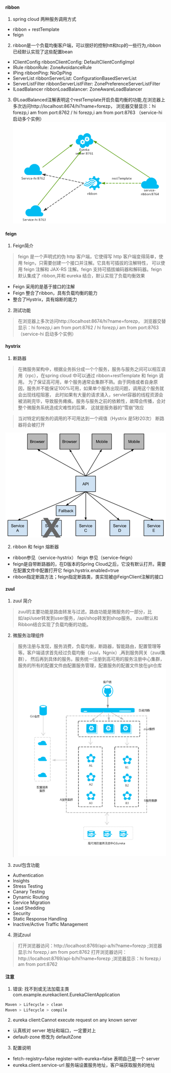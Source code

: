 #### ribbon 
1. spring cloud 两种服务调用方式
- ribbon + restTemplate
- feign

2. ribbon是一个负载均衡客户端，可以很好的控制htt和tcp的一些行为,ribbon 已经默认实现了这些配置bean
- IClientConfig ribbonClientConfig: DefaultClientConfigImpl
- IRule ribbonRule: ZoneAvoidanceRule
- IPing ribbonPing: NoOpPing
- ServerList ribbonServerList: ConfigurationBasedServerList
- ServerListFilter ribbonServerListFilter: ZonePreferenceServerListFilter
- ILoadBalancer ribbonLoadBalancer: ZoneAwareLoadBalancer

3. @LoadBalanced注解表明这个restTemplate开启负载均衡的功能,在浏览器上多次访问http://localhost:8674/hi?name=forezp，
浏览器交替显示：hi forezp,i am from port:8762 / hi forezp,i am from port:8763 （service-hi 启动多个实例）
![服务架构图](service-ribbon/service-arch.png)

#### feign 
1. Feign简介
> feign 是一个声明式的伪 http 客户端，它使得写 http 客户端变得简单，使用 feign，只需要创建一个接口并注解。它具有可插拔的注解特性，
>可以使用 feign 注解和 JAX-RS 注解。feign 支持可插拔编码器和解码器。feign 默认集成了 ribbon,并和 eureka 结合，默认实现了负载均衡效果

- Feign 采用的是基于接口的注解
- Feign 整合了ribbon，具有负载均衡的能力
- 整合了Hystrix，具有熔断的能力

2. 测试功能
> 在浏览器上多次访问http://localhost:8674/hi?name=forezp， 
> 浏览器交替显示：hi forezp,i am from port:8762 / hi forezp,i am from port:8763 （service-hi 启动多个实例）

####  hystrix
1. 断路器
> 在微服务架构中，根据业务拆分成一个个服务，服务与服务之间可以相互调用（rpc），在spring cloud 中可以通过 ribbon+restTemplate 和 feign 调用。
>为了保证高可用，单个服务通常会集群不熟。由于网络或者自身原因，服务并不能保证100%可用，如果单个服务出现问题，调用这个服务就会出现线程阻塞，
>此时如果有大量的请求涌入，servlet容器的线程资源会被消耗完毕，导致服务瘫痪。服务与服务之前的依赖性，故障会传播，会对整个微服务系统造成灾难性的后果，
>这就是服务器的“雪崩”效应

> 当对特定的服务的调用的不可用达到一个阀值（Hystrix 是5秒20次） 断路器将会被打开

![断路](service-hystrix/service-hystrix.png)

2. ribbon 和 feign 熔断器
- ribbon参见（service-hystrix）  feign 参见（service-feign）
- feign是自带断路器的，在D版本的Spring Cloud之后，它没有默认打开。需要在配置文件中配置打开它 feign.hystrix.enabled=true
- ribbon指定断路方法；feign指定断路类，类实现被@FeignClient注解的接口

#### zuul
1. zuul 简介
> zuul的主要功能是路由转发与过滤。路由功能是微服务的一部分，比如/api/user转发到user服务，/api/shop转发到shop服务。
>zuul默认和Ribbon结合实现了负载均衡的功能。

2. 微服务治理组件
> 服务注册与发现，服务消费，负载均衡，断路器，智能路由，配置管理等等。客户端请求首先经过负载均衡（zuul，Ngnix）,再到服务网关（zuul集群），
>然后再到具体的服务。服务统一注册到高可用的服务注册中心集群，服务的所有的配置文件由配置服务管理，配置服务的配置文件放在git仓库
![简单架构图](service-zuul/简单微服务架构.png)

3. zuul包含功能
- Authentication
- Insights
- Stress Testing 
- Canary Testing 
- Dynamic Routing
- Service Migration
- Load Shedding 
- Security
- Static Response Handling
- Inactive/Active Traffic Management

4. 测试zuul
> 打开浏览器访问：http://localhost:8769/api-a/hi?name=forezp ;浏览器显示:hi forezp,i am from port:8762
> 打开浏览器访问：http://localhost:8769/api-b/hi?name=forezp ;浏览器显示：hi forezp,i am from port:8762

#### 注意
1. 错误: 找不到或无法加载主类 com.example.eurekaclient.EurekaClientApplication
```sh 
Maven > Lifecycle > clean
Maven > Lifecycle > compile
```

2. eureka client:Cannot execute request on any known server
- 认真核对 server 地址和端口，一定要对上 
- default-zone 修改为 defaultZone

3. 配置说明
- fetch-registry=false  register-with-eureka=false 表明自己是一个 server
- eureka.client.service-url 服务端设置服务地址，客户端获取服务的地址